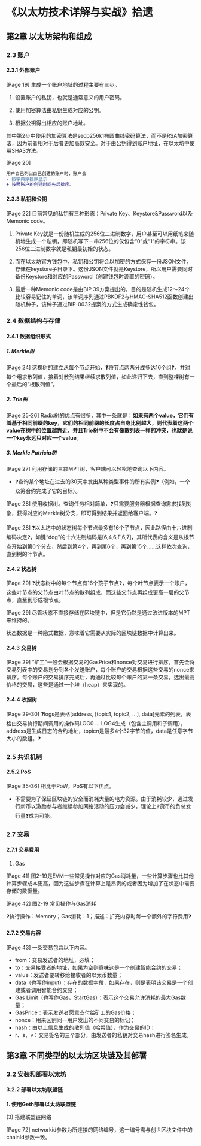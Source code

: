 # 《以太坊技术详解与实战》拾遗

## 第2章 以太坊架构和组成

### 2.3 账户

#### 2.3.1 外部账户

[Page 19]
生成一个账户地址的过程主要有三步。

1) 设置账户的私钥，也就是通常意义的用户密码。

2) 使用加密算法由私钥生成对应的公钥。

3) 根据公钥得出相应的账户地址。

其中第2步中使用的加密算法是secp256k1椭圆曲线密码算法，而不是RSA加密算法，因为前者相对于后者更加高效安全。对于由公钥得到账户地址，在以太坊中使用SHA3方法。

[Page 20]
```diff
用户自己列出自己创建的账户时，账户会
- 按字典序排序显示
+ 按照账户的创建时间先后排序。
```

#### 2.3.3 私钥和公钥

[Page 22]
目前常见的私钥有三种形态：Private Key、Keystore&Password以及Memonic code。

1) Private Key就是一份随机生成的256位二进制数字，用户甚至可以用纸笔来随机地生成一个私钥，即随机写下一串256位的仅包含“0”或“1”的字符串。该256位二进制数字就是私钥最初始的状态。

2) 而在以太坊官方钱包中，私钥和公钥将会以加密的方式保存一份JSON文件，存储在keystore子目录下。这份JSON文件就是Keystore，所以用户需要同时备份Keystore和对应的Password（创建钱包时设置的密码）。

3) 最后一种Memonic code是由BIP 39方案提出的，目的是随机生成12～24个比较容易记住的单词，该单词序列通过PBKDF2与HMAC-SHA512函数创建出随机种子，该种子通过BIP-0032提案的方式生成确定性钱包。

### 2.4 数据结构与存储

#### 2.4.1 数据组织形式

##### 1. Merkle树

[Page 24]
这棵树的建立从每个节点开始，:question:将节点两两分成多达16个组:question:，并对每个组求散列值，接着对散列结果继续求散列值，如此递归下去，直到整棵树有一个最后的“根散列值”。

##### 2. Trie树

[Page 25-26]
Radix树的优点有很多，其中一条就是：**如果有两个value，它们有着基于相同前缀的key，它们的相同前缀的长度占自身比例越大，则代表着这两个value在树中的位置越靠近，并且Trie树中不会有像散列表一样的冲突，也就是说一个key永远只对应一个value**。

##### 3. Merkle Patricia树

[Page 27]
利用存储的三颗MPT树，客户端可以轻松地查询以下内容。

* :question:查询某个地址在过去的30天中发出某种类型事件的所有实例:question:（例如，一个众筹合约完成了它的目标）。

[Page 28]
使用收据树。查询任务相对简单，:question:只需要服务器根据查询需求找到对象，获得对应的Merkle树分支，即可得到结果并返回给客户端。:question:

[Page 28]
:question:以太坊中的状态树每个节点最多有16个子节点，因此路径由十六进制编码决定:question:，如键“dog”的十六进制编码是[6,4,6,F,6,7]，其所代表的含义是从根节点开始到第6个分支，然后到第4个，再到第6个，再到第15个……这样依次查询，直到树的叶节点。

#### 2.4.2 状态树

[Page 29]
:question:状态树中的每个节点有16个孩子节点:question:，每个叶节点表示一个账户，这些叶节点的父节点由叶节点的散列组成，而这些父节点再组成更高一层的父节点，直至到形成根节点。

[Page 29]
尽管状态不直接存储在区块链中，但是它仍然是通过改进版本的MPT来维持的。

状态数据是一种隐式数据，意味着它需要从实际的区块链数据中计算出来。

#### 2.4.3 交易树

[Page 29]
“矿工”一般会根据交易的GasPrice和nonce对交易进行排序。首先会将交易列表中的交易划分到各个发送账户，每个账户的交易根据这些交易的nonce来排序。每个账户的交易排序完成后，再通过比较每个账户的第一条交易，选出最高价格的交易，这些是通过一个堆（heap）来实现的。

#### 2.4.4 收据树

[Page 29-30]
:question:logs是表格[address, [topic1, topic2, ...], data]元素的列表，表格由交易执行期间调用的操作码LOG0 ... LOG4生成（包含主调用和子调用），address是生成日志的合约地址，topic*n*是最多4个32字节的值，data是任意字节大小的数组。:question:

### 2.5 共识机制

#### 2.5.2 PoS

[Page 35-36]
相比于PoW，PoS有以下优点。

* 不需要为了保证区块链的安全而消耗大量的电力资源。由于消耗较少，通过发行新币以激励参与者继续参加网络活动的压力会减少，理论上:question:货币的负总发行量:question:成为可能。

### 2.7 交易

#### 2.7.1 交易费用

1. Gas

[Page 41]
图2-19是EVM一些常见操作对应的Gas消耗量，一些计算步骤也比其他计算步骤成本更高，因为这些步骤在计算上是昂贵的或者因为增加了在状态中需要存储的数据量。

[Page 42]
图2-19 常见操作与Gas消耗

:question:执行操作：Memory；Gas消耗：1；描述：扩充内存时每一个额外的字符费用:question:

#### 2.7.2 交易内容

[Page 43]
一条交易包含以下内容。

* from：交易发送者的地址，必填；
* to：交易接受者的地址，如果为空则意味这是一个创建智能合约的交易；
* value：发送者要转移给接收者的以太币数量；
* data（也写作input）：存在的数据字段，如果存在，则是表明该交易是一个创建或者调用智能合约交易；
* Gas Limit（也写作Gas，StartGas）：表示这个交易允许消耗的最大Gas数量；
* GasPrice：表示发送者愿意支付给矿工的Gas价格；
* nonce：用来区别同一用户发出的不同交易的标记；
* hash：由以上信息生成的散列值（哈希值），作为交易的ID；
* r、s、v：交易签名的三个部分，由发送者的私钥对交易hash进行签名生成。

## 第3章 不同类型的以太坊区块链及其部署

### 3.2 安装和部署以太坊

#### 3.2.2 部署以太坊联盟链

**1. 使用Geth部署以太坊联盟链**

(3) 搭建联盟链网络

[Page 72]
networkid参数为所连接的网络编号，这一编号需与创世区块文件中的chainId参数一致。

